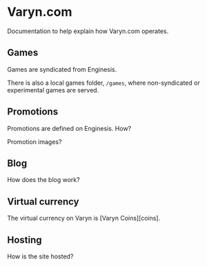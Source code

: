 # Varyn.com

Documentation to help explain how Varyn.com operates.

## Games

Games are syndicated from Enginesis.

There is also a local games folder, `/games`, where non-syndicated or experimental games are served.

## Promotions

Promotions are defined on Enginesis. How?

Promotion images?

## Blog

How does the blog work?

## Virtual currency

The virtual currency on Varyn is [Varyn Coins][coins].

## Hosting

How is the site hosted?
